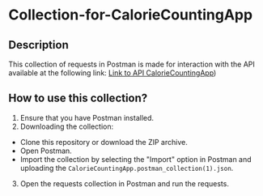 # Collection-for-CalorieCountingApp
## Description
This collection of requests in Postman is made for interaction with the API available at the following link:
[Link to API CalorieCountingApp](https://github.com/katemerek/CalorieCountingApp.git))
## How to use this collection?
1. Ensure that you have Postman installed.
2. Downloading the collection:
- Clone this repository or download the ZIP archive.
- Open Postman.
- Import the collection by selecting the "Import" option in Postman and uploading the `CalorieCountingApp.postman_collection(1).json`.
3. Open the requests collection in Postman and run the requests.
